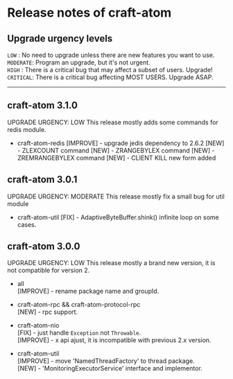 
# Release notes of craft-atom


## Upgrade urgency levels

`LOW`     : No need to upgrade unless there are new features you want to use.  
`MODERATE`: Program an upgrade, but it's not urgent.  
`HIGH`    : There is a critical bug that may affect a subset of users. Upgrade!  
`CRITICAL`: There is a critical bug affecting MOST USERS. Upgrade ASAP.  

------------------------------------------------------------------------------


## craft-atom 3.1.0
UPGRADE URGENCY: LOW
This release mostly adds some commands for redis module.
  * craft-atom-redis
    [IMPROVE]  - upgrade jedis dependency to 2.6.2
    [NEW]      - ZLEXCOUNT command
    [NEW]      - ZRANGEBYLEX command
    [NEW]      - ZREMRANGEBYLEX command
    [NEW]      - CLIENT KILL new form added



## craft-atom 3.0.1
UPGRADE URGENCY: MODERATE
This release mostly fix a small bug for util module
  * craft-atom-util
    [FIX]      - AdaptiveByteBuffer.shink() infinite loop on some cases.



## craft-atom 3.0.0
UPGRADE URGENCY: LOW
This release mostly a brand new version, it is not compatible for version 2.
  * all  
    [IMPROVE]  - rename package name and groupId.

  * craft-atom-rpc && craft-atom-protocol-rpc  
    [NEW]      - rpc support.

  * craft-atom-nio  
    [FIX]      - just handle `Exception` not `Throwable`.  
    [IMPROVE]  - x api ajust, it is incompatible with previous 2.x version.  

  * craft-atom-util  
    [IMPROVE]  - move 'NamedThreadFactory' to thread package.  
    [NEW]      - 'MonitoringExecutorService' interface and implementor.  
